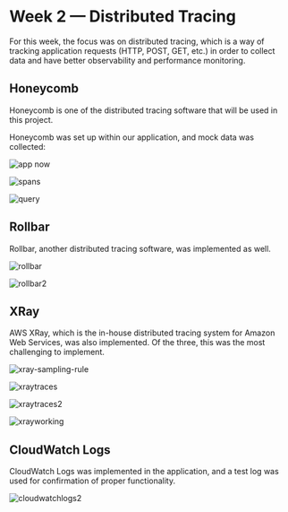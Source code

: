 # Week 2 — Distributed Tracing

For this week, the focus was on distributed tracing, which is a way of tracking application requests (HTTP, POST, GET, etc.) in order to collect data and have better observability and performance monitoring.

## Honeycomb

Honeycomb is one of the distributed tracing software that will be used in this project.

Honeycomb was set up within our application, and mock data was collected:

![app now](https://user-images.githubusercontent.com/125153369/223208520-9074298f-6709-482f-b074-613e9cfa636e.PNG)

![spans](https://user-images.githubusercontent.com/125153369/223208545-4cd517bb-f0ba-40d4-a317-0e01a171f9ba.PNG)

![query](https://user-images.githubusercontent.com/125153369/223208529-e398b915-5d41-46e0-a160-3a55ff76871e.PNG)


## Rollbar

Rollbar, another distributed tracing software, was implemented as well.


![rollbar](https://user-images.githubusercontent.com/125153369/223208778-c76317c5-0eab-4b02-bd00-a2e1caa335b6.PNG)

![rollbar2](https://user-images.githubusercontent.com/125153369/223208780-2d879c2c-dd77-4740-afde-d4f84df95565.PNG)


## XRay

AWS XRay, which is the in-house distributed tracing system for Amazon Web Services, was also implemented. Of the three, this was the most challenging to implement.
 

![xray-sampling-rule](https://user-images.githubusercontent.com/125153369/223209181-646b67f8-1f93-4e24-92c7-65a5b2f10333.PNG)

![xraytraces](https://user-images.githubusercontent.com/125153369/223209196-6ef1fa34-ac7d-4e9c-b8c7-dda2eef7631a.PNG)

![xraytraces2](https://user-images.githubusercontent.com/125153369/223209208-c5fa346a-4746-4b40-958c-e06057926f8c.PNG)

![xrayworking](https://user-images.githubusercontent.com/125153369/223209217-144484a5-9f9e-4990-8399-d41daff8e2ea.PNG)


## CloudWatch Logs

CloudWatch Logs was implemented in the application, and a test log was used for confirmation of proper functionality.

![cloudwatchlogs2](https://user-images.githubusercontent.com/125153369/223211286-5d4b7f71-5e0d-4b3f-aa20-2092748e25a7.PNG)



